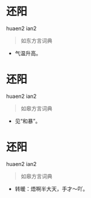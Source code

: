 # 还阳
huaen2 ian2
> 如东方言词典
- 气温升高。

# 还阳
huaen2 ian2
> 如皋方言词典
- 见“和暴”。

# 还阳
huaen2 ian2
> 如皋方言词典
- 转暖：焐啊半大天，手才～吖。
